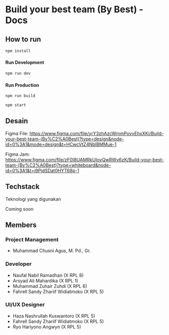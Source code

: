 # Build your best team (By Best) - Docs

## How to run

```sh
npm install
```

#### Run Development

```sh
npm run dev
```

#### Run Production

```sh
npm run build
```

```sh
npm start
```

## Desain

Figma File: https://www.figma.com/file/yrY3zhAzcWmmPovvEhxXKi/Build-your-best-team-(By%C2%A0Best)?type=design&node-id=0%3A1&mode=design&t=HCwcVtZ4NblBMMue-1

Figma Jam: https://www.figma.com/file/zF0I8UAMRkUIoyQwRWv6zK/Build-your-best-team-(By%C2%A0Best)?type=whiteboard&node-id=0%3A1&t=i9PjdSDat0HYT68p-1

## Techstack

Teknologi yang digunakan

Coming soon

## Members

### Project Management

- Muhammad Chusni Agus, M. Pd., Gr.

### Developer

- Naufal Nabil Ramadhan (X RPL 8)
- Arsyad Ali Mahardika (X RPL 1)
- Muhammad Zuhair Zuhdi (X RPL 6)
- Fahrell Sandy Zhariif Widiatmoko (X RPL 5)

### UI/UX Designer

- Haza Nashrullah Kuswantoro (X RPL 5)
- Fahrell Sandy Zhariif Widiatmoko (X RPL 5)
- Ryo Hariyono Angwyn (X RPL 5)
